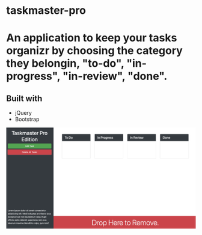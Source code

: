 # taskmaster-pro

# An application to keep your tasks organizr by choosing the category they belongin, "to-do", "in-progress", "in-review", "done".


## Built with
* jQuery
* Bootstrap



![screenshot](./assets/images/screenshot.png)